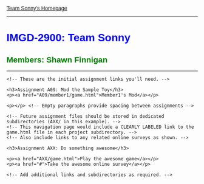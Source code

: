 <!DOCTYPE html>
<html lang="en">
<head>
    <meta charset="UTF-8">
    <title>IMGD-2900: Team Sonny</title>
    <style>
        body { margin: 2em; font-family: sans-serif; }
        h1 { color: blue; }
        h2 { color: green; }
        h3 { color: black; }
    </style>
</head>
<body>
    <p><a href="../index.html"> Team Sonny's Homepage</a></p>
    <hr/>
    <h1>IMGD-2900: Team Sonny</h1>
    <h2>Members: Shawn Finnigan</h2>
    <hr/>

    <!-- These are the initial assignment links you'll need. -->

    <h3>Assignment A09: Mod the Sample Toy</h3>
    <p><a href="A09/member1/game.html">Member1's Mod</a></p>
	
    <p></p> <!-- Empty paragraphs provide spacing between assignments -->

    <!-- Future assignment files should be stored in dedicated subdirectories (AXX/ in this example). -->
    <!-- This navigation page would include a CLEARLY LABELED link to the game.html file in each project subdirectory. -->
    <!-- Also include links to any related online surveys as shown. -->

    <h3>Assignment AXX: Do something awesome</h3>

    <p><a href="AXX/game.html">Play the awesome game</a></p>
    <p><a href="#">Take the awesome online survey</a></p>

    <!-- Add additional links and subdirectories as required. -->
</body>
</html>
